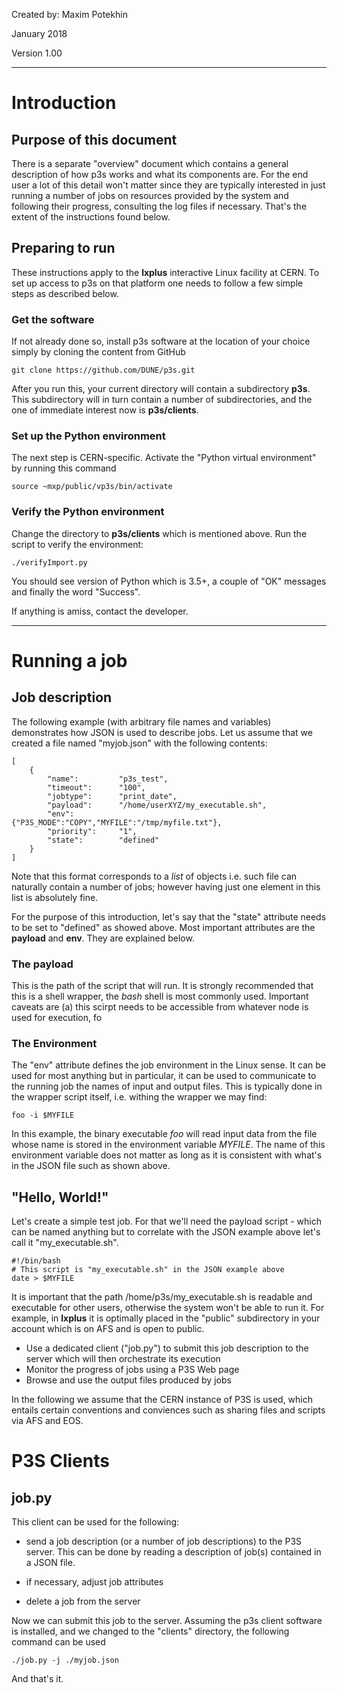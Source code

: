 Created by: Maxim Potekhin

January 2018

Version 1.00

---

# Introduction
## Purpose of this document
There is a separate "overview" document which contains a general description of
how p3s works and what its components are. For the end user a lot of this detail
won't matter since they are typically interested in just running a number
of jobs on resources provided by the system and following their progress,
consulting the log files if necessary. That's the extent of the instructions found below.

## Preparing to run
These instructions apply to the **lxplus** interactive Linux facility
at CERN. To set up access to p3s on that platform one needs to follow a few simple steps
as described below.

### Get the software
If not already done so, install p3s software at the location of your choice
simply by cloning the content from GitHub
```
git clone https://github.com/DUNE/p3s.git
```
After you run this, your current directory will contain a subdirectory **p3s**.
This subdirectory will in turn contain a number of subdirectories, and the one
of immediate interest now is **p3s/clients**.

### Set up the Python environment
The next step is CERN-specific. Activate the "Python virtual environment"
by running this command
```
source ~mxp/public/vp3s/bin/activate
```
### Verify the Python environment

Change the directory to **p3s/clients** which is mentioned above. Run the script
to verify the environment:
```
./verifyImport.py
```
You should see version of Python which is 3.5+, a couple of "OK" messages
and finally the word "Success".

If anything is amiss, contact the developer.

---
# Running a job
## Job description

The following example (with arbitrary file names and variables) demonstrates how JSON is used
to describe jobs. Let us assume that we created a file named "myjob.json" with the following
contents:

```
[
    {
        "name":         "p3s_test",
        "timeout":      "100",
        "jobtype":      "print_date",
        "payload":      "/home/userXYZ/my_executable.sh",
        "env":          {"P3S_MODE":"COPY","MYFILE":"/tmp/myfile.txt"},
        "priority":     "1",
        "state":        "defined"
    }
]
```

Note that this format corresponds to a *list* of objects i.e. such file can naturally
contain a number of jobs; however having just one element in this list is absolutely fine.

For the purpose of this introduction, let's say that the "state" attribute needs to be
set to "defined" as showed above.
Most important attributes are the **payload** and **env**. They are explained below.

### The payload

This is the path of the script that will run. It is strongly recommended that this is a shell wrapper,
the _bash_ shell is most commonly used. Important caveats are (a) this scirpt needs to be accessible from whatever
node is used for execution, fo

### The Environment
The "env" attribute defines the job environment in the Linux sense. It can be used for most anything but
in particular, it can be used to communicate to the running job the names of input and output files.
This is typically done in the wrapper script itself, i.e. withing the wrapper we may find:
```
foo -i $MYFILE
```

In this example, the binary executable _foo_ will read input data from the file whose name is stored
in the environment variable *MYFILE*. The name of this environment variable does not matter as long as
it is consistent with what's in the JSON file such as shown above.

## "Hello, World!"

Let's create a simple test job. For that we'll need the payload script - which can
be named anything but to correlate with the JSON example above let's call it "my_executable.sh".

```
#!/bin/bash
# This script is "my_executable.sh" in the JSON example above
date > $MYFILE
```
It is important that the path /home/p3s/my_executable.sh is readable and executable for other users,
otherwise the system won't be able to run it. For example, in **lxplus** it is optimally placed
in the "public" subdirectory in your account which is on AFS and is open to public.


* Use a dedicated client ("job.py") to submit this job description to the server which will then orchestrate its execution
* Monitor the progress of jobs using a P3S Web page
* Browse and use the output files produced by jobs

In the following we assume that the CERN instance of P3S is used, which entails
certain conventions and conviences such as sharing files and scripts via AFS and EOS.

# P3S Clients

## job.py

This client can be used for the following:

* send a job description (or a number of job descriptions) to the P3S server.
This can be done by reading a description of job(s) contained in a JSON file.

* if necessary, adjust job attributes

* delete a job from the server


Now we can submit this job to the server. Assuming the p3s client software is installed, and
we changed to the "clients" directory, the following command can be used
```
./job.py -j ./myjob.json
```

And that's it.
